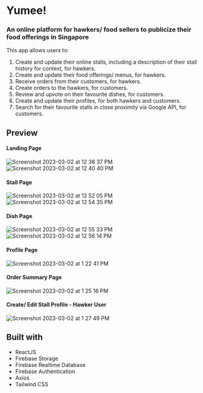 # Yumee!
### An online platform for hawkers/ food sellers to publicize their food offerings in Singapore 

This app allows users to:
1. Create and update their online stalls, including a description of their stall history for context, for hawkers. 
2. Create and update their food offerings/ menus, for hawkers. 
3. Receive orders from their customers, for hawkers.
4. Create orders to the hawkers, for customers.
5. Review and upvote on their favourite dishes, for customers. 
6. Create and update their profiles, for both hawkers and customers. 
7. Search for their favourite stalls in close proximity via Google API, for customers.   

## Preview 
#### Landing Page 
![Screenshot 2023-03-02 at 12 38 37 PM](https://user-images.githubusercontent.com/105143904/222332688-c2e28d9b-2cf6-44a0-9c6e-0861f692f50e.png)
![Screenshot 2023-03-02 at 12 40 40 PM](https://user-images.githubusercontent.com/105143904/222332829-2282baf8-9803-46c1-a3ae-e02f00da12ee.png)

#### Stall Page 
![Screenshot 2023-03-02 at 12 52 05 PM](https://user-images.githubusercontent.com/105143904/222334366-99ca45a8-221e-47da-9e7c-63a1d40960f9.png)
![Screenshot 2023-03-02 at 12 54 35 PM](https://user-images.githubusercontent.com/105143904/222337929-6cc866d7-d627-4877-9188-dd2d48c37225.png)

#### Dish Page 
![Screenshot 2023-03-02 at 12 55 33 PM](https://user-images.githubusercontent.com/105143904/222334769-39fe2e03-2ea5-4376-8af5-3c4a6805ec69.png)
![Screenshot 2023-03-02 at 12 56 14 PM](https://user-images.githubusercontent.com/105143904/222334876-1c987032-771a-4325-8176-f63229b71963.png)

#### Profile Page 
![Screenshot 2023-03-02 at 1 22 41 PM](https://user-images.githubusercontent.com/105143904/222338428-5192c176-c04c-4fc3-93ac-569e1f5e0cb0.png)

#### Order Summary Page 
![Screenshot 2023-03-02 at 1 25 16 PM](https://user-images.githubusercontent.com/105143904/222338701-bd178d0b-bebb-4b1c-b339-fd142dfbe0f1.png)

#### Create/ Edit Stall Profile - Hawker User 
![Screenshot 2023-03-02 at 1 27 49 PM](https://user-images.githubusercontent.com/105143904/222339197-6673e82b-74ef-4ad6-965e-ca9c1f361fcd.png)

## Built with 
- ReactJS
- Firebase Storage 
- Firebase Realtime Database 
- Firebase Authentication
- Axios
- Tailwind CSS
